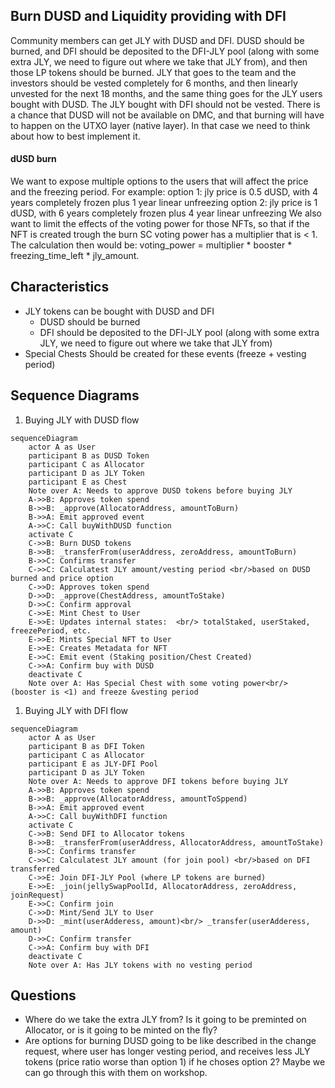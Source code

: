 ## Burn DUSD and Liquidity providing with DFI

 Community members can get JLY with DUSD and DFI. DUSD should be burned, and DFI should be deposited to the DFI-JLY pool (along with some extra JLY, we need to figure out where we take that JLY from), and then those LP tokens should be burned. JLY that goes to the team and the investors should be vested completely for 6 months, and then linearly unvested for the next 18 months, and the same thing goes for the JLY users bought with DUSD. The JLY bought with DFI should not be vested. There is a chance that DUSD will not be available on DMC, and that burning will have to happen on the UTXO layer (native layer). In that case we need to think about how to best implement it.
 
#### dUSD burn
We want to expose multiple options to the users that will affect the price and the freezing period. For example:
option 1: jly price is 0.5 dUSD, with 4 years completely frozen plus 1 year linear unfreezing
option 2: jly price is 1 dUSD, with 6 years completely frozen plus 4 year linear unfreezing
We also want to limit the effects of the voting power for those NFTs, so that if the NFT is created trough the burn SC voting power has a multiplier that is < 1. The calculation then would be: voting_power = multiplier * booster * freezing_time_left * jly_amount.


## Characteristics

- JLY tokens can be bought with DUSD and DFI
    - DUSD should be burned
    - DFI should be deposited to the DFI-JLY pool (along with some extra JLY, we need to figure out where we take that JLY from)
- Special Chests Should be created for these events (freeze + vesting period)


## Sequence Diagrams

1. Buying JLY with DUSD flow

```mermaid
sequenceDiagram
    actor A as User
    participant B as DUSD Token
    participant C as Allocator
    participant D as JLY Token
    participant E as Chest
    Note over A: Needs to approve DUSD tokens before buying JLY
    A->>B: Approves token spend
    B->>B: _approve(AllocatorAddress, amountToBurn)
    B->>A: Emit approved event 
    A->>C: Call buyWithDUSD function
    activate C
    C->>B: Burn DUSD tokens
    B->>B: _transferFrom(userAddress, zeroAddress, amountToBurn)
    B->>C: Confirms transfer
    C->>C: Calculatest JLY amount/vesting period <br/>based on DUSD burned and price option
    C->>D: Approves token spend
    D->>D: _approve(ChestAddress, amountToStake)
    D->>C: Confirm approval
    C->>E: Mint Chest to User
    E->>E: Updates internal states:  <br/> totalStaked, userStaked, freezePeriod, etc.
    E->>E: Mints Special NFT to User
    E->>E: Creates Metadata for NFT
    E->>C: Emit event (Staking position/Chest Created)
    C->>A: Confirm buy with DUSD
    deactivate C
    Note over A: Has Special Chest with some voting power<br/> (booster is <1) and freeze &vesting period
```

1. Buying JLY with DFI flow

```mermaid
sequenceDiagram
    actor A as User
    participant B as DFI Token
    participant C as Allocator
    participant E as JLY-DFI Pool
    participant D as JLY Token
    Note over A: Needs to approve DFI tokens before buying JLY
    A->>B: Approves token spend
    B->>B: _approve(AllocatorAddress, amountToSppend)
    B->>A: Emit approved event 
    A->>C: Call buyWithDFI function
    activate C
    C->>B: Send DFI to Allocator tokens
    B->>B: _transferFrom(userAddress, AllocatorAddress, amountToStake)
    B->>C: Confirms transfer
    C->>C: Calculatest JLY amount (for join pool) <br/>based on DFI transferred
    C->>E: Join DFI-JLY Pool (where LP tokens are burned)
    E->>E: _join(jellySwapPoolId, AllocatorAddress, zeroAddress, joinRequest)
    E->>C: Confirm join
    C->>D: Mint/Send JLY to User
    D->>D: _mint(userAdderess, amount)<br/> _transfer(userAdderess, amount)
    D->>C: Confirm transfer
    C->>A: Confirm buy with DFI
    deactivate C
    Note over A: Has JLY tokens with no vesting period
```

## Questions
- Where do we take the extra JLY from? Is it going to be preminted on Allocator, or is it going to be minted on the fly?
- Are options for burning DUSD going to be like described in the change request, where user has longer vesting period, and receives less JLY tokens (price ratio worse than option 1) if he choses option 2? Maybe we can go through this with them on workshop.